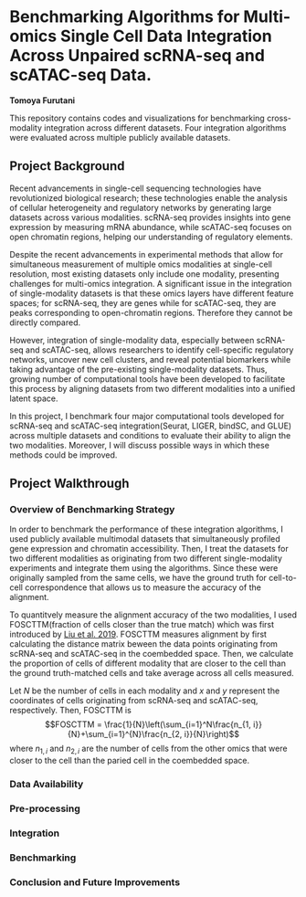 # Benchmarking Algorithms for Multi-omics Single Cell Data Integration Across Unpaired scRNA-seq and scATAC-seq Data.
**Tomoya Furutani**

This repository contains codes and visualizations for benchmarking cross-modality integration across different datasets. Four integration algorithms were evaluated across multiple publicly available datasets. 

## Project Background

Recent advancements in single-cell sequencing technologies have revolutionized biological research; these technologies enable the analysis of cellular heterogeneity and regulatory networks by generating large datasets across various modalities. scRNA-seq provides insights into gene expression by measuring mRNA abundance, while scATAC-seq focuses on open chromatin regions, helping our understanding of regulatory elements. 

Despite the recent advancements in experimental methods that allow for simultaneous measurement of multiple omics modalities at single-cell resolution, most existing datasets only include one modality, presenting challenges for multi-omics integration. A significant issue in the integration of single-modality datasets is that these omics layers have different feature spaces; for scRNA-seq, they are genes while for scATAC-seq, they are peaks corresponding to open-chromatin regions. Therefore they cannot be directly compared. 

However, integration of single-modality data, especially between scRNA-seq and scATAC-seq, allows researchers to identify cell-specific regulatory networks, uncover new cell clusters, and reveal potential biomarkers while taking advantage of the pre-existing single-modality datasets. Thus, growing number of computational tools have been developed to facilitate this process by aligning datasets from two different modalities into a unified latent space. 

In this project, I benchmark four major computational tools developed for scRNA-seq and scATAC-seq integration(Seurat, LIGER, bindSC, and GLUE) across multiple datasets and conditions to evaluate their ability to align the two modalities. Moreover, I will discuss possible ways in which these methods could be improved. 

## Project Walkthrough

### Overview of Benchmarking Strategy

In order to benchmark the performance of these integration algorithms, I used publicly available multimodal datasets that simultaneously profiled gene expression and chromatin accessibility. Then, I treat the datasets for two different modalities as originating from two different single-modality experiments and integrate them using the algorithms. Since these were originally sampled from the same cells, we have the ground truth for cell-to-cell correspondence that allows us to measure the accuracy of the alignment. 

To quantitvely measure the alignment accuracy of the two modalities, I used FOSCTTM(fraction of cells closer than the true match) which was first introduced by [Liu et al. 2019](https://www.ncbi.nlm.nih.gov/pmc/articles/PMC8496402/). FOSCTTM measures alignment by first calculating the distance matrix beween the data points originating from scRNA-seq and scATAC-seq in the coembedded space. Then, we calculate the proportion of cells of different modality that are closer to the cell than the ground truth-matched cells and take average across all cells measured. 

Let $N$ be the number of cells in each modality and $x$ and $y$ represent the coordinates of cells originating from scRNA-seq and scATAC-seq, respectively. Then, FOSCTTM is
$$FOSCTTM = \frac{1}{N}\left(\sum_{i=1}^N\frac{n_{1, i}}{N}+\sum_{i=1}^{N}\frac{n_{2, i}}{N}\right)$$
where $n_{1, i}$ and $n_{2, i}$ are the number of cells from the other omics that were closer to the cell than the paried cell in the coembedded space. 
### Data Availability
### Pre-processing
### Integration
### Benchmarking
### Conclusion and Future Improvements

